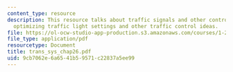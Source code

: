 ```yaml
---
content_type: resource
description: This resource talks about traffic signals and other control measures,
  optimizing traffic light settings and other traffic control ideas.
file: https://ol-ocw-studio-app-production.s3.amazonaws.com/courses/1-221j-transportation-systems-fall-2004/9cb7062e6a6541b59571c22837a5ee99_trans_sys_chap26.pdf
file_type: application/pdf
resourcetype: Document
title: trans_sys_chap26.pdf
uid: 9cb7062e-6a65-41b5-9571-c22837a5ee99
---
```

